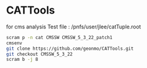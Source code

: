 CATTools
========

for cms analysis
Test file : /pnfs/user/jlee/catTuple.root
```bash
scram p -n cat CMSSW CMSSW_5_3_22_patch1
cmsenv
git clone https://github.com/geonmo/CATTools.git
git checkout CMSSW_5_3_22
scram b -j 8
```
